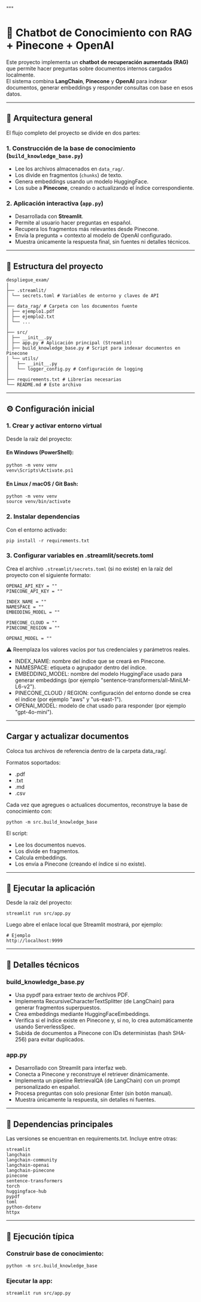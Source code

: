 """
# 💬 Chatbot de Conocimiento con RAG + Pinecone + OpenAI

Este proyecto implementa un **chatbot de recuperación aumentada (RAG)** que permite hacer preguntas sobre documentos internos cargados localmente.  
El sistema combina **LangChain**, **Pinecone** y **OpenAI** para indexar documentos, generar embeddings y responder consultas con base en esos datos.

---

## 🧩 Arquitectura general

El flujo completo del proyecto se divide en dos partes:

### 1. **Construcción de la base de conocimiento (`build_knowledge_base.py`)**
- Lee los archivos almacenados en `data_rag/`.
- Los divide en fragmentos (`chunks`) de texto.
- Genera embeddings usando un modelo HuggingFace.
- Los sube a **Pinecone**, creando o actualizando el índice correspondiente.

### 2. **Aplicación interactiva (`app.py`)**
- Desarrollada con **Streamlit**.
- Permite al usuario hacer preguntas en español.
- Recupera los fragmentos más relevantes desde Pinecone.
- Envía la pregunta + contexto al modelo de OpenAI configurado.
- Muestra únicamente la respuesta final, sin fuentes ni detalles técnicos.

---

## 📂 Estructura del proyecto
```
despliegue_exam/
│
├── .streamlit/
│ └── secrets.toml # Variables de entorno y claves de API
│
├── data_rag/ # Carpeta con los documentos fuente
│ ├── ejemplo1.pdf
│ ├── ejemplo2.txt
│ └── ...
│
├── src/
│ ├── __init__.py
│ ├── app.py # Aplicación principal (Streamlit)
│ ├── build_knowledge_base.py # Script para indexar documentos en Pinecone
│ └── utils/
│   ├── __init__.py
│   └── logger_config.py # Configuración de logging
│
├── requirements.txt # Librerías necesarias
└── README.md # Este archivo
```

---

## ⚙️ Configuración inicial

### 1. Crear y activar entorno virtual

Desde la raíz del proyecto:

#### En Windows (PowerShell):
```
python -m venv venv
venv\Scripts\Activate.ps1
```

#### En Linux / macOS / Git Bash:
```
python -m venv venv
source venv/bin/activate
```

### 2. Instalar dependencias

Con el entorno activado:
```
pip install -r requirements.txt
```

### 3. Configurar variables en .streamlit/secrets.toml

Crea el archivo `.streamlit/secrets.toml` (si no existe) en la raíz del proyecto con el siguiente formato:
```
OPENAI_API_KEY = ""
PINECONE_API_KEY = ""

INDEX_NAME = ""
NAMESPACE = ""
EMBEDDING_MODEL = ""

PINECONE_CLOUD = ""
PINECONE_REGION = ""

OPENAI_MODEL = ""
```

⚠️ Reemplaza los valores vacíos por tus credenciales y parámetros reales.

- INDEX_NAME: nombre del índice que se creará en Pinecone.
- NAMESPACE: etiqueta o agrupador dentro del índice.
- EMBEDDING_MODEL: nombre del modelo HuggingFace usado para generar embeddings (por ejemplo "sentence-transformers/all-MiniLM-L6-v2").
- PINECONE_CLOUD / REGION: configuración del entorno donde se crea el índice (por ejemplo "aws" y "us-east-1").
- OPENAI_MODEL: modelo de chat usado para responder (por ejemplo "gpt-4o-mini").

---

## Cargar y actualizar documentos

Coloca tus archivos de referencia dentro de la carpeta data_rag/.

Formatos soportados:
- .pdf
- .txt
- .md
- .csv

Cada vez que agregues o actualices documentos, reconstruye la base de conocimiento con:
```
python -m src.build_knowledge_base
```
El script:
- Lee los documentos nuevos.
- Los divide en fragmentos.
- Calcula embeddings.
- Los envía a Pinecone (creando el índice si no existe).

---

## 🚀 Ejecutar la aplicación

Desde la raíz del proyecto:
```
streamlit run src/app.py
```
Luego abre el enlace local que Streamlit mostrará, por ejemplo:
```
# Ejemplo
http://localhost:9999
```

---

## 🧱 Detalles técnicos

### build_knowledge_base.py
- Usa pypdf para extraer texto de archivos PDF.
- Implementa RecursiveCharacterTextSplitter (de LangChain) para generar fragmentos superpuestos.
- Crea embeddings mediante HuggingFaceEmbeddings.
- Verifica si el índice existe en Pinecone y, si no, lo crea automáticamente usando ServerlessSpec.
- Subida de documentos a Pinecone con IDs deterministas (hash SHA-256) para evitar duplicados.

### app.py
- Desarrollado con Streamlit para interfaz web.
- Conecta a Pinecone y reconstruye el retriever dinámicamente.
- Implementa un pipeline RetrievalQA (de LangChain) con un prompt personalizado en español.
- Procesa preguntas con solo presionar Enter (sin botón manual).
- Muestra únicamente la respuesta, sin detalles ni fuentes.

---

## 🧩 Dependencias principales

Las versiones se encuentran en requirements.txt.
Incluye entre otras:
```
streamlit
langchain
langchain-community
langchain-openai
langchain-pinecone
pinecone
sentence-transformers
torch
huggingface-hub
pypdf
toml
python-dotenv
httpx
```

---

## 🧪 Ejecución típica

### Construir base de conocimiento:
```
python -m src.build_knowledge_base
```

### Ejecutar la app:
```
streamlit run src/app.py
```